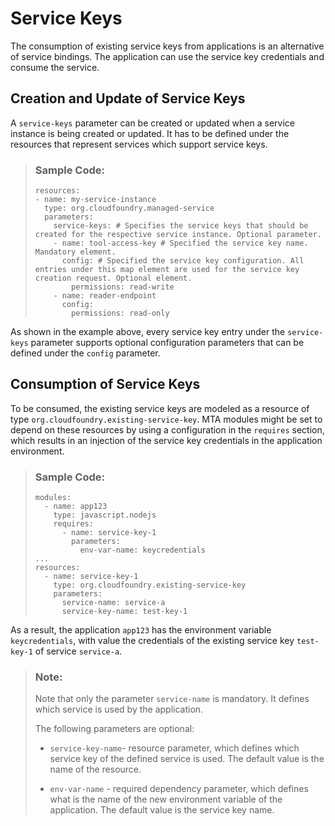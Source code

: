 <!-- loio32297f15898f47329df76b706447fc3e -->

# Service Keys



The consumption of existing service keys from applications is an alternative of service bindings. The application can use the service key credentials and consume the service.



<a name="loio32297f15898f47329df76b706447fc3e__section_q25_3ng_1fb"/>

## Creation and Update of Service Keys

A `service-keys` parameter can be created or updated when a service instance is being created or updated. It has to be defined under the resources that represent services which support service keys.

> ### Sample Code:  
> ```
> resources:
> - name: my-service-instance
>   type: org.cloudfoundry.managed-service
>   parameters:
>     service-keys: # Specifies the service keys that should be created for the respective service instance. Optional parameter.
>     - name: tool-access-key # Specified the service key name. Mandatory element.
>       config: # Specified the service key configuration. All entries under this map element are used for the service key creation request. Optional element.
>         permissions: read-write
>     - name: reader-endpoint
>       config:
>         permissions: read-only
> ```

As shown in the example above, every service key entry under the `service-keys` parameter supports optional configuration parameters that can be defined under the `config` parameter.



## Consumption of Service Keys

To be consumed, the existing service keys are modeled as a resource of type `org.cloudfoundry.existing-service-key`. MTA modules might be set to depend on these resources by using a configuration in the `requires` section, which results in an injection of the service key credentials in the application environment.

> ### Sample Code:  
> ```
> modules:
>   - name: app123
>     type: javascript.nodejs
>     requires:
>       - name: service-key-1
>         parameters:
>           env-var-name: keycredentials
> ...
> resources:
>   - name: service-key-1
>     type: org.cloudfoundry.existing-service-key
>     parameters:
>       service-name: service-a
>       service-key-name: test-key-1
> ```

As a result, the application `app123` has the environment variable `keycredentials`, with value the credentials of the existing service key `test-key-1` of service `service-a`.

> ### Note:  
> Note that only the parameter `service-name` is mandatory. It defines which service is used by the application.
> 
> The following parameters are optional:
> 
> -   `service-key-name`- resource parameter, which defines which service key of the defined service is used. The default value is the name of the resource.
> 
> -   `env-var-name` - required dependency parameter, which defines what is the name of the new environment variable of the application. The default value is the service key name.

